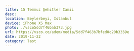 ```yaml
---
title: 15 Temmuz Şehitler Camii
desc:
location: Beylerbeyi, İstanbul
device: iPhone XS Max
photo: ./vsco5dd7f46bab373.jpg
url: https://vsco.co/adem/media/5dd7f463b7bfed0c20b3359e
date: 2019-11-22
category: last
---
```

